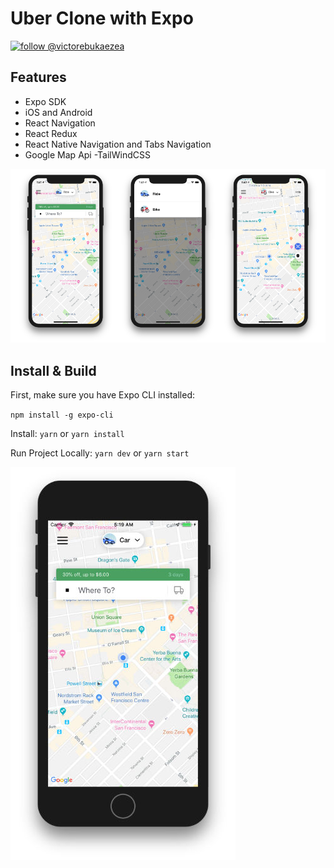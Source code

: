 # Uber Clone with Expo
[![follow @victorebukaezea](https://img.shields.io/twitter/follow/victorebukaezea.svg?style=for-the-badge&logo=TWITTER&logoColor=FFFFFF&labelColor=00aced&logoWidth=20&color=lightgray)](https://twitter.com/victorebukaezea)


## Features 

- Expo SDK  
- iOS and Android
- React Navigation
- React Redux 
- React Native Navigation and Tabs Navigation 
- Google Map Api
-TailWindCSS
<p align="center">
  <img src="screenshots/screenshare-3.png?raw=true" />
</p>

## Install & Build 

First, make sure you have Expo CLI installed: 

`npm install -g expo-cli`

Install: `yarn` or `yarn install`

Run Project Locally: `yarn dev` or `yarn start`


<p align="left">
  <img src="screenshots/screenshot-v0.0.1.jpg?raw=true" width="360" />
</p>